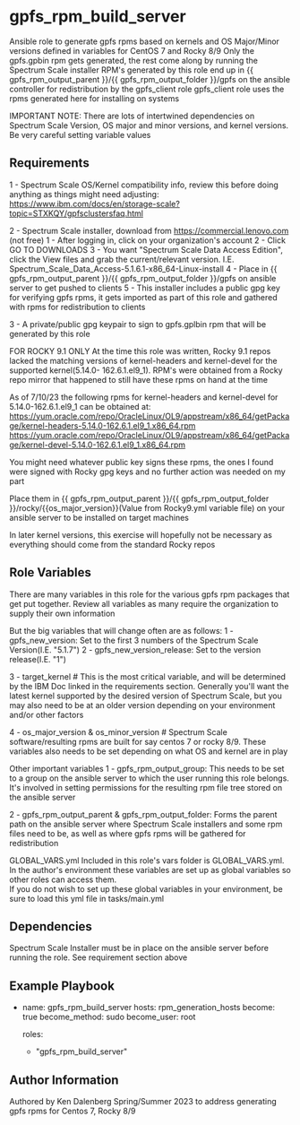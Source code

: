 gpfs_rpm_build_server
=========

Ansible role to generate gpfs rpms based on kernels and OS Major/Minor versions defined in variables for CentOS 7 and Rocky 8/9
Only the gpfs.gpbin rpm gets generated, the rest come along by running the Spectrum Scale installer
RPM's generated by this role end up in {{ gpfs_rpm_output_parent }}/{{ gpfs_rpm_output_folder }}/gpfs on the ansible controller for redistribution by the gpfs_client role
gpfs_client role uses the rpms generated here for installing on systems

IMPORTANT NOTE: There are lots of intertwined dependencies on Spectrum Scale Version, OS major and minor versions, and kernel versions.  Be very careful setting variable values

Requirements
------------

1 - Spectrum Scale OS/Kernel compatibility info, review this before doing anything as things might need adjusting: https://www.ibm.com/docs/en/storage-scale?topic=STXKQY/gpfsclustersfaq.html

2 - Spectrum Scale installer, download from https://commercial.lenovo.com (not free)
    1 - After logging in, click on your organization's account
		2 - Click GO TO DOWNLOADS
		3 - You want "Spectrum Scale Data Access Edition", click the View files and grab the current/relevant version.  I.E. Spectrum_Scale_Data_Access-5.1.6.1-x86_64-Linux-install
    4 - Place in {{ gpfs_rpm_output_parent }}/{{ gpfs_rpm_output_folder }}/gpfs on ansible server to get pushed to clients
    5 - This installer includes a public gpg key for verifying gpfs rpms, it gets imported as part of this role and gathered with rpms for redistribution to clients

3 - A private/public gpg keypair to sign to gpfs.gplbin rpm that will be generated by this role

FOR ROCKY 9.1 ONLY
At the time this role was written, Rocky 9.1 repos lacked the matching versions of kernel-headers and kernel-devel for the supported kernel(5.14.0-
162.6.1.el9_1).  RPM's were obtained from a Rocky repo mirror that happened to still have these rpms on hand at the time

As of 7/10/23 the following rpms for kernel-headers and kernel-devel for 5.14.0-162.6.1.el9_1 can be obtained at:
https://yum.oracle.com/repo/OracleLinux/OL9/appstream/x86_64/getPackage/kernel-headers-5.14.0-162.6.1.el9_1.x86_64.rpm
https://yum.oracle.com/repo/OracleLinux/OL9/appstream/x86_64/getPackage/kernel-devel-5.14.0-162.6.1.el9_1.x86_64.rpm

You might need whatever public key signs these rpms, the ones I found were signed with Rocky gpg keys and no further action was needed on my part

Place them in {{ gpfs_rpm_output_parent }}/{{ gpfs_rpm_output_folder }}/rocky/{{os_major_version}}(Value from Rocky9.yml variable file) on your ansible server to be installed on target machines

In later kernel versions, this exercise will hopefully not be necessary as everything should come from the standard Rocky repos

Role Variables
--------------

There are many variables in this role for the various gpfs rpm packages that get put together.  Review all variables as many require the organization to supply their own information

But the big variables that will change often are as follows:
1 - gpfs_new_version: Set to the first 3 numbers of the Spectrum Scale Version(I.E. "5.1.7")
2 - gpfs_new_version_release: Set to the version release(I.E. "1")

3 - target_kernel # This is the most critical variable, and will be determined by the IBM Doc linked in the requirements section. Generally you'll want the latest kernel supported by the desired version of Spectrum Scale, but you may also need to be at an older version depending on your environment and/or other factors

4 - os_major_version & os_minor_version # Spectrum Scale software/resulting rpms are built for say centos 7 or rocky 8/9.  These variables also needs to be set depending on what OS and kernel are in play

Other important variables
1 - gpfs_rpm_output_group: This needs to be set to a group on the ansible server to which the user running this role belongs.  It's involved in setting permissions for the resulting rpm file tree stored on the ansible server

2 - gpfs_rpm_output_parent & gpfs_rpm_output_folder:  Forms the parent path on the ansible server where Spectrum Scale installers and some rpm files need to be, as well as where gpfs rpms will be gathered for redistribution

GLOBAL_VARS.yml
Included in this role's vars folder is GLOBAL_VARS.yml.  In the author's environment these variables are set up as global variables so other roles can access them.  
If you do not wish to set up these global variables in your environment, be sure to load this yml file in tasks/main.yml

Dependencies
------------

Spectrum Scale Installer must be in place on the ansible server before running the role.  See requirement section above

Example Playbook
----------------

- name: gpfs_rpm_build_server
  hosts: rpm_generation_hosts
  become: true
  become_method: sudo
  become_user: root

  roles:
    - "gpfs_rpm_build_server"

Author Information
------------------

Authored by Ken Dalenberg Spring/Summer 2023 to address generating gpfs rpms for Centos 7, Rocky 8/9
